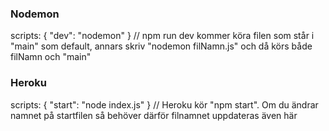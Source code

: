 ### Nodemon

scripts: { "dev": "nodemon" } 
// npm run dev kommer köra filen som står i "main" som default, annars skriv "nodemon filNamn.js" och då körs både filNamn och "main"


### Heroku

scripts: { "start": "node index.js" }
// Heroku kör "npm start". Om du ändrar namnet på startfilen så behöver därför filnamnet uppdateras även här
